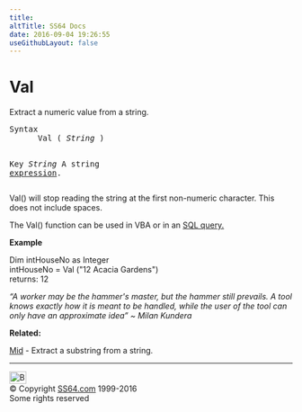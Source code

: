 ```yaml
---
title:
altTitle: SS64 Docs
date: 2016-09-04 19:26:55
useGithubLayout: false
---
```

<!-- #BeginLibraryItem "/Library/head_access.lbi" --><!-- #EndLibraryItem --><h1>Val</h1>
<p>  Extract a numeric value from a string.</p>
<pre>Syntax
      Val ( <i>String</i> )

Key
   <i>String</i>   A string <a href="stringexpression.html">expression</a>.</pre>
<p> Val() will stop reading the string at the first non-numeric character. This does not include spaces.</p>
<p>The Val() function can be used in VBA or in an <a href="syntax-functions.html">SQL query.</a> </p>
<p><b>Example</b></p>
<p><span class="code">Dim intHouseNo as Integer <br>
intHouseNo = Val ("12 Acacia Gardens")<br>
</span>returns:<span class="code"> 12</span></p>
<p class="quote"><i>“A worker may be the hammer's master, but the hammer still prevails. A tool knows exactly how it is meant to be handled, while the user of the tool can only have an approximate idea” ~ Milan Kundera</i></p>
<p><b>Related:</b></p>
<p><a href="mid.html">Mid</a> - Extract a substring from a string.</p><!-- #BeginLibraryItem "/Library/foot_access.lbi" --><p>
<!-- access -->

<hr>
<div id="bl" class="footer"><a href="val.html#"><img src="../images/top.png" width="30" height="22" alt="Back to the Top"></a></div>
<div id="br" class="footer, tagline">© Copyright <a href="../index.html">SS64.com</a> 1999-2016<br>
Some rights reserved</div><!-- #EndLibraryItem -->

